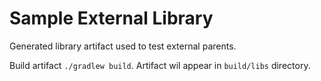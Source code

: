 # Sample External Library

Generated library artifact used to test external parents.

Build artifact `./gradlew build`. Artifact wil appear in `build/libs` directory.



